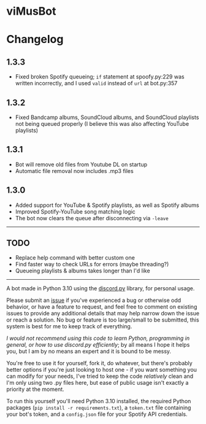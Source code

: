 # viMusBot

# Changelog

## 1.3.3

- Fixed broken Spotify queueing; `if` statement at spoofy.py:229 was written incorrectly, and I used `valid` instead of `url` at bot.py:357

## 1.3.2

- Fixed Bandcamp albums, SoundCloud albums, and SoundCloud playlists not being queued properly (I believe this was also affecting YouTube playlists)

## 1.3.1

- Bot will remove old files from Youtube DL on startup
- Automatic file removal now includes .mp3 files

## 1.3.0

- Added support for YouTube & Spotify playlists, as well as Spotify albums
- Improved Spotify-YouTube song matching logic
- The bot now clears the queue after disconnecting via `-leave`

---

## TODO

- Replace help command with better custom one
- Find faster way to check URLs for errors (maybe threading?)
- Queueing playlists & albums takes longer than I'd like

---

A bot made in Python 3.10 using the [discord.py](https://github.com/Rapptz/discord.py) library, for personal usage.

Please submit an [issue](https://github.com/svioletg/viMusBot/issues/new) if you've experienced a bug or otherwise odd behavior, or have a feature to request, and feel free to comment on existing issues to provide any additional details that may help narrow down the issue or reach a solution. No bug or feature is too large/small to be submitted, this system is best for me to keep track of everything.

*I would not recommend using this code to learn Python, programming in general, or how to use discord.py efficiently*; by all means I hope it helps you, but I am by no means an expert and it is bound to be messy. 

You're free to use it for yourself, fork it, do whatever, but there's probably better options if you're just looking to host one - if you want something you can modify for your needs, I've tried to keep the code *relatively* clean and I'm only using two .py files here, but ease of public usage isn't exactly a priority at the moment.

To run this yourself you'll need Python 3.10 installed, the required Python packages (`pip install -r requirements.txt`), a `token.txt` file containing your bot's token, and a `config.json` file for your Spotify API credentials.